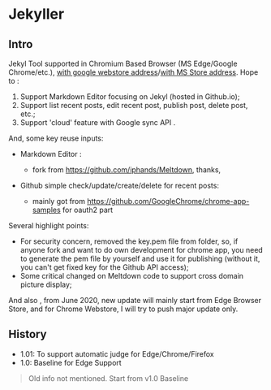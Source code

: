 # Jekyller
## Intro

Jekyl Tool supported in Chromium Based Browser (MS Edge/Google Chrome/etc.), [with google webstore address][1]/[with MS Store address][2]. Hope to :

1. Support Markdown Editor focusing on Jekyl (hosted in Github.io);
2. Support list recent posts, edit recent post, publish post, delete post, etc.;
3. Support 'cloud' feature with Google sync API .

And, some key reuse inputs:

* Markdown Editor : 
	* fork from https://github.com/iphands/Meltdown, thanks,


*  Github simple check/update/create/delete for recent posts:  
	*  mainly got from https://github.com/GoogleChrome/chrome-app-samples for oauth2 part


Several highlight points:
- For security concern, removed the key.pem file from folder, so, if anyone fork and want to do own development for chrome app, you need to generate the pem file by yourself and use it for publishing (without it, you can't get fixed key for the Github API access);
- Some critical changed on Meltdown code to support cross domain picture display;

And also , from June 2020, new update will mainly start from Edge Browser Store, and for Chrome Webstore, I will try to push major update only.

[1]: https://chrome.google.com/webstore/detail/jekyller/lgdhgkhhglmhiacjecigalebiffjklec
[2]: https://microsoftedge.microsoft.com/addons/detail/jekyller-blog-editor/blogcklanlfjglneidejdabdljnoohlc?hl=zh-CN


## History

+ 1.01:		To support automatic judge for Edge/Chrome/Firefox
+ 1.0:		Baseline for Edge Support

> Old info not mentioned. Start from v1.0 Baseline
